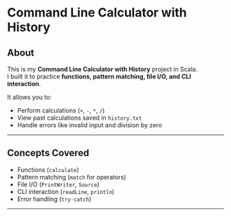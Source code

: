 # Command Line Calculator with History

## About
This is my **Command Line Calculator with History** project in Scala.  
I built it to practice **functions, pattern matching, file I/O, and CLI interaction**.  

It allows you to:
- Perform calculations (`+`, `-`, `*`, `/`)  
- View past calculations saved in `history.txt`  
- Handle errors like invalid input and division by zero  

---

## Concepts Covered
- Functions (`calculate`)  
- Pattern matching (`match` for operators)  
- File I/O (`PrintWriter`, `Source`)  
- CLI interaction (`readLine`, `println`)  
- Error handling (`try-catch`)  

---
